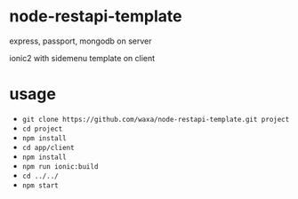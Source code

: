 # node-restapi-template

express, passport, mongodb on server

ionic2 with sidemenu template on client

# usage

* `git clone https://github.com/waxa/node-restapi-template.git project`
* `cd project`
* `npm install`
* `cd app/client`
* `npm install`
* `npm run ionic:build`
* `cd ../../`
* `npm start`
